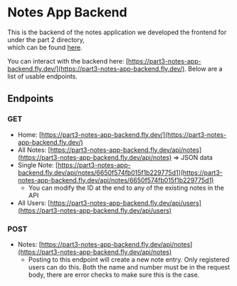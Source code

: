 # Notes App Backend

This is the backend of the notes application we developed the frontend for under the part 2 directory,  
which can be found [here](https://github.com/smwingira/part2-notes-frontend/tree/main).  

You can interact with the backend here: [https://part3-notes-app-backend.fly.dev/](https://part3-notes-app-backend.fly.dev/). Below are a list of usable endpoints.

## Endpoints

### GET

- Home: [https://part3-notes-app-backend.fly.dev/](https://part3-notes-app-backend.fly.dev/)
- All Notes: [https://part3-notes-app-backend.fly.dev/api/notes](https://part3-notes-app-backend.fly.dev/api/notes) => JSON data
- Single Note: [https://part3-notes-app-backend.fly.dev/api/notes/6650f574fb015f1b229775d1](https://part3-notes-app-backend.fly.dev/api/notes/6650f574fb015f1b229775d1)
  - You can modify the ID at the end to any of the existing notes in the API
- All Users: [https://part3-notes-app-backend.fly.dev/api/users](https://part3-notes-app-backend.fly.dev/api/users)

### POST

- Notes: [https://part3-notes-app-backend.fly.dev/api/notes](https://part3-notes-app-backend.fly.dev/api/notes)
  - Posting to this endpoint will create a new note entry. Only registered users can do this. Both the name and number must be in the request body, there are error checks to make sure this is the case.